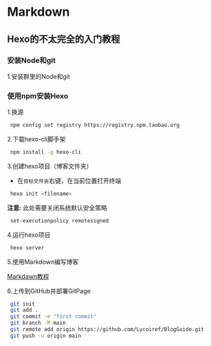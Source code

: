 # Markdown

## Hexo的不太完全的入门教程

### 安装Node和git

1.安装群里的Node和git

### 使用npm安装Hexo

1.换源
```bash
 npm config set registry https://registry.npm.taobao.org
```

2.下载hexo-cli脚手架
```bash
 npm install -g hexo-cli
```

3.创建hexo项目（博客文件夹）
 - 在`目标文件夹`右键，在当前位置打开终端
```bash
 hexo init <filename>
```

__注意:__ 此处需要关闭系统默认安全策略
```bash
 set-executionpolicy remotesigned
```

4.运行hexo项目
```bash
 hexo server
```

5.使用Markdown编写博客

[Markdawn教程](https://www.runoob.com/markdown/md-tutorial.html)

6.上传到GitHub并部署GitPage
```bash
 git init
 git add .
 git commit -m "first commit"
 git branch -M main
 git remote add origin https://github.com/Lycoiref/BlogGuide.git
 git push -u origin main
```